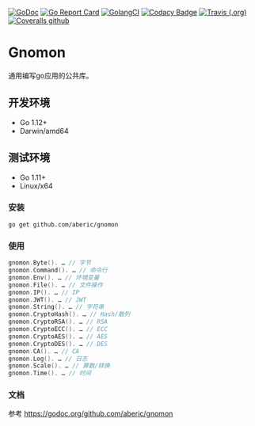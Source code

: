 [![GoDoc](https://godoc.org/github.com/aberic/gnomon?status.svg)](https://godoc.org/github.com/aberic/gnomon)
[![Go Report Card](https://goreportcard.com/badge/github.com/aberic/gnomon)](https://goreportcard.com/report/github.com/aberic/gnomon)
[![GolangCI](https://golangci.com/badges/github.com/aberic/gnomon.svg)](https://golangci.com/r/github.com/aberic/gnomon)
[![Codacy Badge](https://api.codacy.com/project/badge/Grade/4f11995425294f42aec6a207b8aab367)](https://www.codacy.com/manual/aberic/gnomon?utm_source=github.com&amp;utm_medium=referral&amp;utm_content=aberic/gnomon&amp;utm_campaign=Badge_Grade)
[![Travis (.org)](https://img.shields.io/travis/aberic/gnomon.svg?label=build)](https://www.travis-ci.org/aberic/gnomon)
[![Coveralls github](https://img.shields.io/coveralls/github/aberic/gnomon)](https://coveralls.io/github/aberic/gnomon?branch=master)

# Gnomon
通用编写go应用的公共库。

## 开发环境
* Go 1.12+
* Darwin/amd64

## 测试环境
* Go 1.11+
* Linux/x64

### 安装
``go get github.com/aberic/gnomon``

### 使用
```go
gnomon.Byte(). … // 字节
gnomon.Command(). … // 命令行
gnomon.Env(). … // 环境变量
gnomon.File(). … // 文件操作
gnomon.IP(). … // IP
gnomon.JWT(). … // JWT
gnomon.String(). … // 字符串
gnomon.CryptoHash(). … // Hash/散列
gnomon.CryptoRSA(). … // RSA
gnomon.CryptoECC(). … // ECC
gnomon.CryptoAES(). … // AES
gnomon.CryptoDES(). … // DES
gnomon.CA(). … // CA
gnomon.Log(). … // 日志
gnomon.Scale(). … // 算数/转换
gnomon.Time(). … // 时间
```

### 文档
参考 https://godoc.org/github.com/aberic/gnomon

<br><br>